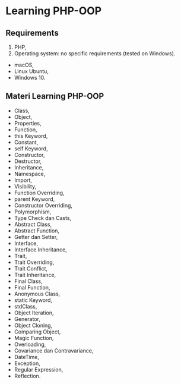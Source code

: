 # Learning PHP-OOP

## Requirements
1. PHP,
2. Operating system: no specific requirements (tested on Windows).

- macOS,
- Linux Ubuntu,
- Windows 10.

## Materi Learning PHP-OOP 
- Class,
- Object,
- Properties,
- Function,
- this Keyword,
- Constant,
- self Keyword,
- Constructor,
- Destructor,
- Inheritance,
- Namespace,
- Import,
- Visibility,
- Function Overriding,
- parent Keyword,
- Constructor Overriding,
- Polymorphism,
- Type Check dan Casts,
- Abstract Class,
- Abstract Function,
- Getter dan Setter,
- Interface,
- Interface Inheritance,
- Trait,
- Trait Overriding,
- Trait Conflict,
- Trait Inheritance,
- Final Class,
- Final Function,
- Anonymous Class,
- static Keyword,
- stdClass,
- Object Iteration,
- Generator,
- Object Cloning,
- Comparing Object,
- Magic Function,
- Overloading,
- Covariance dan Contravariance,
- DateTime,
- Exception,
- Regular Expression,
- Reflection.
